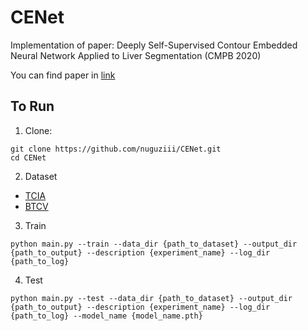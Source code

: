 # CENet

Implementation of paper: Deeply Self-Supervised Contour Embedded Neural Network Applied to Liver Segmentation (CMPB 2020)

You can find paper in [link](https://www.sciencedirect.com/science/article/pii/S0169260719305012)

## To Run

1. Clone: 
```
git clone https://github.com/nuguziii/CENet.git
cd CENet
```

2. Dataset

- [TCIA](https://wiki.cancerimagingarchive.net/display/Public/Pancreas-CT)
- [BTCV](https://www.synapse.org/#!Synapse:syn3193805)

3. Train

```
python main.py --train --data_dir {path_to_dataset} --output_dir {path_to_output} --description {experiment_name} --log_dir {path_to_log}
```

4. Test

```
python main.py --test --data_dir {path_to_dataset} --output_dir {path_to_output} --description {experiment_name} --log_dir {path_to_log} --model_name {model_name.pth}
```
